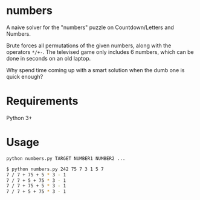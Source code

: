 # numbers

A naive solver for the "numbers" puzzle on Countdown/Letters and Numbers.

Brute forces all permutations of the given numbers, along with the operators `*/+-`. The televised game only includes 6 numbers, which can be done in seconds on an old laptop.

Why spend time coming up with a smart solution when the dumb one is quick enough?

# Requirements

Python 3+

# Usage

`python numbers.py TARGET NUMBER1 NUMBER2 ...`

```bash
$ python numbers.py 242 75 7 3 1 5 7
7 / 7 + 75 + 5 * 3 - 1
7 / 7 + 5 + 75 * 3 - 1
7 / 7 + 75 + 5 * 3 - 1
7 / 7 + 5 + 75 * 3 - 1
```
